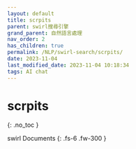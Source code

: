 ```yaml
---
layout: default
title: scrpits
parent: swirl搜尋引擎
grand_parent: 自然語言處理
nav_order: 2
has_children: true
permalink: /NLP/swirl-search/scrpits/
date: 2023-11-04
last_modified_date: 2023-11-04 10:18:34
tags: AI chat
---
```


# scrpits
{: .no_toc }

swirl Documents
{: .fs-6 .fw-300 }
